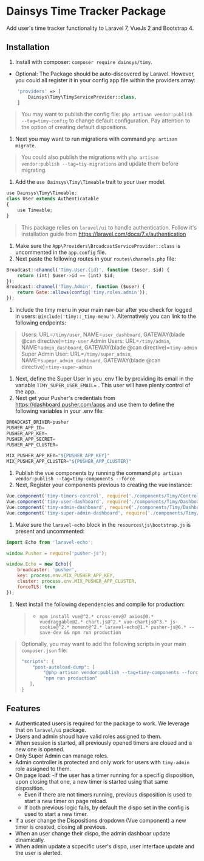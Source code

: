 # Dainsys Time Tracker Package
Add user's time tracker functionality to Laravel 7, VueJs 2 and Bootstrap 4.

## Installation
1. Install with composer: `composer require dainsys/timy`.
- Optional: The Package should be auto-discovered by Laravel. However, you could all register it in your config.app file within the providers array:
````php
    'providers' => [
        Dainsys\Timy\TimyServiceProvider::class,
    ]
````
> You may want to publish the config file: `php artisan vendor:publish --tag=timy-config` to change default configuration. Pay attention to the option of creating default dispositions. 
1. Next you may want to run migrations with command `php artisan migrate`. 
> You could also publish the migrations with `php artisan vendor:publish --tag=tiy-migrations` and update them before migrating.
1. Add the `use Dainsys\Timy\Timeable` trait to your `User` model. 
````javascript
use Dainsys\Timy\Timeable;
class User extends Authenticatable
{
    use Timeable;
}
````
> This package relies on `laravel/ui` to handle authentication. Follow it's  installation guide from https://laravel.com/docs/7.x/authentication
1. Make sure the `App\Providers\BroadcastServiceProvider::class` is uncommented in the `app.config` file.
1. Next paste the following routes in your `routes\channels.php` file:
````javascript
Broadcast::channel('Timy.User.{id}', function ($user, $id) {
    return (int) $user->id == (int) $id;
});
Broadcast::channel('Timy.Admin', function ($user) {
    return Gate::allows(config('timy.roles.admin'));
});
````
1. Include the timy menu in your main nav-bar after you check for logged in users: `@include('timy::_timy-menu')`. Alternatively you can link to the following endpoints:
> Users: URL=`/timy/user`, NAME=`user_dashboard`, GATEWAY(blade @can directive)=`timy-user`
> Admin Users: URL=`/timy/admin`, NAME=`admin_dashboard`, GATEWAY(blade @can directive)=`timy-admin`
> Super Admin User: URL=`/timy/super_admin`, NAME=`supepr_admin_dashboard`, GATEWAY(blade @can directive)=`timy-super-admin`
1. Next, define the Super User in you .env file by providing its email in the variable `TIMY_SUPER_USER_EMAIL=` . This user will have plenty control of the app.
1. Next get your Pusher's credentials from https://dashboard.pusher.com/apps and use them to define the following variables in your .env file:
````javascript
BROADCAST_DRIVER=pusher
PUSHER_APP_ID=
PUSHER_APP_KEY=
PUSHER_APP_SECRET=
PUSHER_APP_CLUSTER=

MIX_PUSHER_APP_KEY="${PUSHER_APP_KEY}"
MIX_PUSHER_APP_CLUSTER="${PUSHER_APP_CLUSTER}"
````
1. Publish the vue components by running the command `php artisan vendor:publish --tag=timy-components --force`
1. Next, Register your components previous to creating the vue instance:  
````javascript
Vue.component('timy-timers-control', require('./components/Timy/ControlTimers.vue').default);  
Vue.component('timy-user-dashboard', require('./components/Timy/DashboardUser.vue').default);  
Vue.component('timy-admin-dashboard', require('./components/Timy/DashboardAdmin.vue').default);  
Vue.component('timy-super-admin-dashboard', require('./components/Timy/DashboardSuperAdmin.vue').default);  
````
1. Make sure the `laravel-echo` block in the `resources\js\bootstrap.js` is present and uncommented:
````javascript
import Echo from 'laravel-echo';

window.Pusher = require('pusher-js');

window.Echo = new Echo({
    broadcaster: 'pusher',
    key: process.env.MIX_PUSHER_APP_KEY,
    cluster: process.env.MIX_PUSHER_APP_CLUSTER,
    forceTLS: true
});
````
1. Next install the following dependencies and compile for production:
    > - `npm install vue@^2.* cross-env@7 axios@0.* vuedraggable@2.* chart.js@^2.* vue-chartjs@^3.* js-cookie@^2.* moment@^2.* laravel-echo@1.* pusher-js@6.* --save-dev && npm run production`
> Optionally, you may want to add the following scripts in your main `composer.json` file:
> ````javascript
> "scripts": {
>     "post-autoload-dump": [
>         "@php artisan vendor:publish --tag=timy-components --force",
>         "npm run production"
>    ],
> }
> ````
## Features
- Authenticated users is required for the package to work. We leverage that on `laravel/ui` package. 
- Users and admin shoud have valid roles assigned to them. 
- When session is started, all previously opened timers are closed and a new one is opened.
- Only Super Admin can manage roles.
- Admin controller is protected and only work for users with `timy-admin` role assigned to them.
- On page load:
    -if the user has a timer running for a specifig disposition, upon closing that one, a new timer is started using that same disposition. 
    - Even if there are not timers running, previous disposition is used to start a new timer on page reload.
    - If both previous logic fails, by default the dispo set in the config is used to start a new timer.
- If a user change the Dispositions dropdown (Vue component) a new timer is created, closing all previous.
- When an user change their dispo, the admin dashboar update dinamically.
- When admin update a scpecific user's dispo, user interface update and the user is alerted. 
